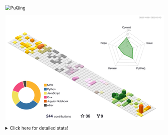 ![PuQing](https://user-images.githubusercontent.com/27223114/171565019-9a56fae6-b08b-421f-99db-7e830da42371.png)

![](./profile-3d-contrib/profile-season-animate.svg)

<details>
<summary>Click here for detailed stats!</summary>

<!--START_SECTION:waka-->
![Lines of code](https://img.shields.io/badge/From%20Hello%20World%20I%27ve%20Written-817.2%20thousand%20lines%20of%20code-blue)

**🐱 My GitHub Data** 

> 📦 256.7 kB Used in GitHub's Storage 
 > 
> 🏆 198 Contributions in the Year 2023
 > 
> 🚫 Not Opted to Hire
 > 
> 📜 33 Public Repositories 
 > 
> 🔑 27 Private Repositories 
 > 
**I'm an Early 🐤** 

```text
🌞 Morning                462 commits         ████░░░░░░░░░░░░░░░░░░░░░   14.79 % 
🌆 Daytime                1555 commits        ████████████░░░░░░░░░░░░░   49.78 % 
🌃 Evening                296 commits         ██░░░░░░░░░░░░░░░░░░░░░░░   09.48 % 
🌙 Night                  811 commits         ██████░░░░░░░░░░░░░░░░░░░   25.96 % 
```


📊 **This Week I Spent My Time On** 

```text
💬 Programming Languages: 
Markdown                 8 hrs 47 mins       ████████████████████████░   97.90 % 
Python                   10 mins             ░░░░░░░░░░░░░░░░░░░░░░░░░   01.92 % 
JSON                     0 secs              ░░░░░░░░░░░░░░░░░░░░░░░░░   00.18 % 

🔥 Editors: 
Obsidian                 8 hrs 47 mins       ████████████████████████░   97.90 % 
VS Code                  11 mins             █░░░░░░░░░░░░░░░░░░░░░░░░   02.10 % 

💻 Operating System: 
Windows                  8 hrs 47 mins       ████████████████████████░   97.90 % 
Linux                    11 mins             █░░░░░░░░░░░░░░░░░░░░░░░░   02.10 % 
```


<!--END_SECTION:waka-->
</details>
